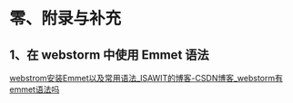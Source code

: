 #  零、附录与补充

## 1、在 webstorm 中使用 Emmet 语法

[webstrom安装Emmet以及常用语法_ISAWIT的博客-CSDN博客_webstorm有emmet语法吗](https://blog.csdn.net/wwz123124/article/details/94310400#:~:text=webstrom%E5%AE%89%E8%A3%85setting%3Eplugins%E4%B8%AD%E6%90%9C%E7%B4%A2Emmet%EF%BC%8C%E5%AE%89%E8%A3%85Emmet%20everywhere%E4%B9%8B%E5%90%8E%EF%BC%8C%E9%87%8D%E5%90%AFwebstrom%E5%8D%B3%E5%8F%AF%20Emmet%E7%94%9F%E6%88%90%E6%98%AF%E4%B8%AA%E6%9C%89%E5%BA%8F%E5%88%97%E7%9A%84li,%28%2A10%E8%A6%81%E5%86%99%E5%9C%A8%E5%90%8E%E9%9D%A2%E5%90%A6%E5%88%99%E4%B8%8D%E8%A1%8C%29%EF%BC%8C%E5%86%99%E4%B8%8B%E8%AF%AD%E6%B3%95%E6%8C%89tab%20%E5%8D%B3%E5%8F%AF%20ul%3Eli%20%7B%E8%BF%99%E6%98%AF%E7%AC%AC%24%E4%B8%AAli%7D%2A10)
